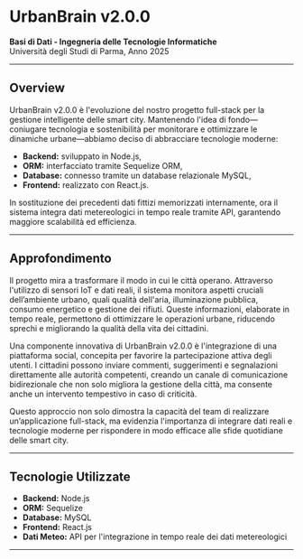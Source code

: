 # UrbanBrain v2.0.0

**Basi di Dati - Ingegneria delle Tecnologie Informatiche**  
Università degli Studi di Parma, Anno 2025

---

## Overview

UrbanBrain v2.0.0 è l'evoluzione del nostro progetto full-stack per la gestione intelligente delle smart city. Mantenendo l'idea di fondo—coniugare tecnologia e sostenibilità per monitorare e ottimizzare le dinamiche urbane—abbiamo deciso di abbracciare tecnologie moderne:

- **Backend:** sviluppato in Node.js,
- **ORM:** interfacciato tramite Sequelize ORM,
- **Database:** connesso tramite un database relazionale MySQL,
- **Frontend:** realizzato con React.js.

In sostituzione dei precedenti dati fittizi memorizzati internamente, ora il sistema integra dati metereologici in tempo reale tramite API, garantendo maggiore scalabilità ed efficienza.

---

## Approfondimento

Il progetto mira a trasformare il modo in cui le città operano. Attraverso l'utilizzo di sensori IoT e dati reali, il sistema monitora aspetti cruciali dell’ambiente urbano, quali qualità dell'aria, illuminazione pubblica, consumo energetico e gestione dei rifiuti. Queste informazioni, elaborate in tempo reale, permettono di ottimizzare le operazioni urbane, riducendo sprechi e migliorando la qualità della vita dei cittadini.

Una componente innovativa di UrbanBrain v2.0.0 è l'integrazione di una piattaforma social, concepita per favorire la partecipazione attiva degli utenti. I cittadini possono inviare commenti, suggerimenti e segnalazioni direttamente alle autorità competenti, creando un canale di comunicazione bidirezionale che non solo migliora la gestione della città, ma consente anche un intervento tempestivo in caso di criticità.

Questo approccio non solo dimostra la capacità del team di realizzare un’applicazione full-stack, ma evidenzia l'importanza di integrare dati reali e tecnologie moderne per rispondere in modo efficace alle sfide quotidiane delle smart city.

---

## Tecnologie Utilizzate

- **Backend:** Node.js
- **ORM:** Sequelize
- **Database:** MySQL
- **Frontend:** React.js
- **Dati Meteo:** API per l'integrazione in tempo reale dei dati metereologici

---